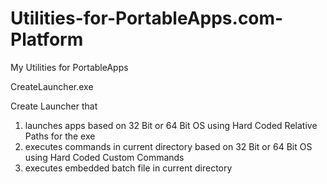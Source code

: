 # Utilities-for-PortableApps.com-Platform
My Utilities for PortableApps


CreateLauncher.exe

Create Launcher that 
1) launches apps based on 32 Bit or 64 Bit OS using Hard Coded Relative Paths for the exe
2) executes commands in current directory based on 32 Bit or 64 Bit OS using Hard Coded Custom Commands
3) executes embedded batch file in current directory

